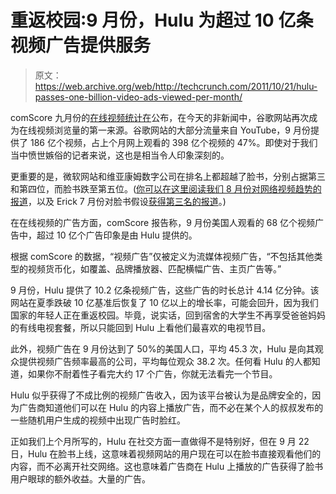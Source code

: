 # 重返校园:9 月份，Hulu 为超过 10 亿条视频广告提供服务

> 原文：<https://web.archive.org/web/http://techcrunch.com/2011/10/21/hulu-passes-one-billion-video-ads-viewed-per-month/>

comScore 九月份的[在线视频统计在](https://web.archive.org/web/20230320045254/http://www.comscore.com/Press_Events/Press_Releases/2011/10/comScore_Releases_September_2011_U.S._Online_Video_Rankings)公布，在今天的非新闻中，谷歌网站再次成为在线视频浏览量的第一来源。谷歌网站的大部分流量来自 YouTube，9 月份提供了 186 亿个视频，占上个月网上观看的 398 亿个视频的 47%。即使对于我们当中愤世嫉俗的记者来说，这也是相当令人印象深刻的。

更重要的是，微软网站和维亚康姆数字公司在排名上都超越了脸书，分别占据第三和第四位，而脸书跌至第五位。([你可以在这里阅读我们 8 月份对网络视频趋势的报道](https://web.archive.org/web/20230320045254/https://techcrunch.com/2011/09/22/online-video-ads-now-reach-50-percent-of-the-u-s-population/)，以及 Erick 7 月份对脸书假设[获得第三名的报道](https://web.archive.org/web/20230320045254/https://techcrunch.com/2011/08/22/facebook-3-video-site/)。)

在在线视频的广告方面，comScore 报告称，9 月份美国人观看的 68 亿个视频广告中，超过 10 亿个广告印象是由 Hulu 提供的。

根据 comScore 的数据，“视频广告”仅被定义为流媒体视频广告，“不包括其他类型的视频货币化，如覆盖、品牌播放器、匹配横幅广告、主页广告等。”

9 月份，Hulu 提供了 10.2 亿条视频广告，这些广告的时长总计 4.14 亿分钟。该网站在夏季跌破 10 亿基准后恢复了 10 亿以上的增长率，可能会回升，因为我们国家的年轻人正在重返校园。毕竟，说实话，回到宿舍的大学生不再享受爸爸妈妈的有线电视套餐，所以只能回到 Hulu 上看他们最喜欢的电视节目。

此外，视频广告在 9 月份达到了 50%的美国人口，平均 45.3 次，Hulu 是向其观众提供视频广告频率最高的公司，平均每位观众 38.2 次。任何看 Hulu 的人都知道，如果你不耐着性子看完大约 17 个广告，你就无法看完一个节目。

Hulu 似乎获得了不成比例的视频广告收入，因为该平台被认为是品牌安全的，因为广告商知道他们可以在 Hulu 的内容上播放广告，而不必在某个人的叔叔发布的一些随机用户生成的视频中出现广告时脸红。

正如我们上个月所写的，Hulu 在社交方面一直做得不是特别好，但在 9 月 22 日，Hulu 在脸书上线，这意味着视频网站的用户现在可以在脸书直接观看他们的内容，而不必离开社交网络。这也意味着广告商在 Hulu 上播放的广告获得了脸书用户眼球的额外收益。大量的广告。